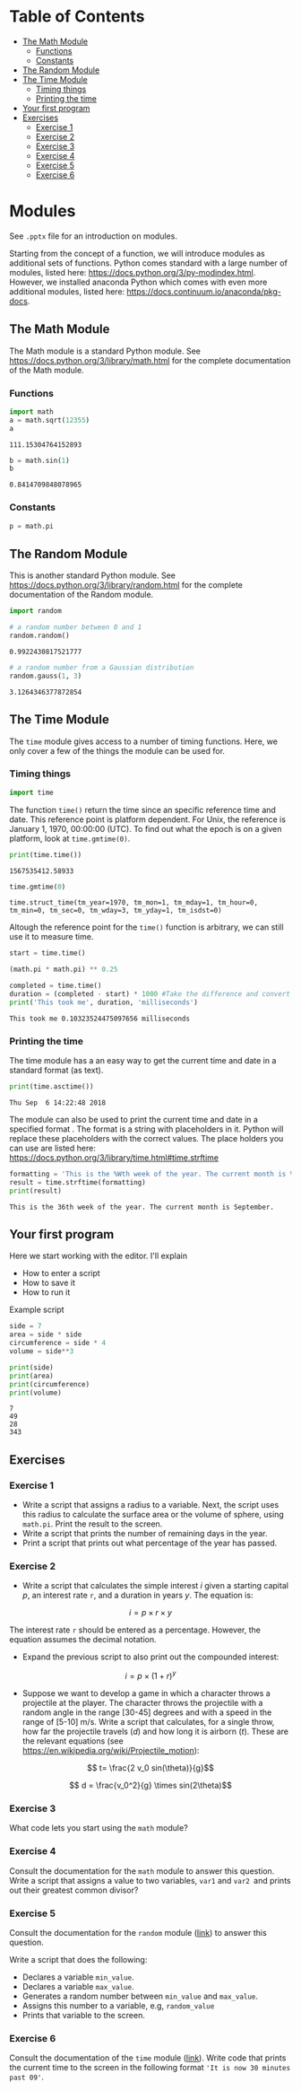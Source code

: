 <h1>Table of Contents<span class="tocSkip"></span></h1>
<div class="toc"><ul class="toc-item"><li><span><a href="#The-Math-Module" data-toc-modified-id="The-Math-Module-1">The Math Module</a></span><ul class="toc-item"><li><span><a href="#Functions" data-toc-modified-id="Functions-1.1">Functions</a></span></li><li><span><a href="#Constants" data-toc-modified-id="Constants-1.2">Constants</a></span></li></ul></li><li><span><a href="#The-Random-Module" data-toc-modified-id="The-Random-Module-2">The Random Module</a></span></li><li><span><a href="#The-Time-Module" data-toc-modified-id="The-Time-Module-3">The Time Module</a></span><ul class="toc-item"><li><span><a href="#Timing-things" data-toc-modified-id="Timing-things-3.1">Timing things</a></span></li><li><span><a href="#Printing-the-time" data-toc-modified-id="Printing-the-time-3.2">Printing the time</a></span></li></ul></li><li><span><a href="#Your-first-program" data-toc-modified-id="Your-first-program-4">Your first program</a></span></li><li><span><a href="#Exercises" data-toc-modified-id="Exercises-5">Exercises</a></span><ul class="toc-item"><li><span><a href="#Exercise-1" data-toc-modified-id="Exercise-1-5.1">Exercise 1</a></span></li><li><span><a href="#Exercise-2" data-toc-modified-id="Exercise-2-5.2">Exercise 2</a></span></li><li><span><a href="#Exercise-3" data-toc-modified-id="Exercise-3-5.3">Exercise 3</a></span></li><li><span><a href="#Exercise-4" data-toc-modified-id="Exercise-4-5.4">Exercise 4</a></span></li><li><span><a href="#Exercise-5" data-toc-modified-id="Exercise-5-5.5">Exercise 5</a></span></li><li><span><a href="#Exercise-6" data-toc-modified-id="Exercise-6-5.6">Exercise 6</a></span></li></ul></li></ul></div>

# Modules
See `.pptx` file for an introduction on modules.


Starting from the concept of a function, we will introduce modules as additional sets of functions. Python comes standard with a large number of modules, listed here: https://docs.python.org/3/py-modindex.html. However, we installed anaconda Python which comes with even more additional modules, listed here: https://docs.continuum.io/anaconda/pkg-docs.

## The Math Module

The Math module is a standard Python module. See https://docs.python.org/3/library/math.html for the complete documentation of the Math module.

### Functions


```python
import math
a = math.sqrt(12355)
a
```




    111.15304764152893




```python
b = math.sin(1)
b
```




    0.8414709848078965



### Constants


```python
p = math.pi
```

## The Random Module

This is another standard Python module. See https://docs.python.org/3/library/random.html for the complete documentation of the Random module.


```python
import random

# a random number between 0 and 1
random.random()
```




    0.9922430817521777




```python
# a random number from a Gaussian distribution
random.gauss(1, 3)
```




    3.1264346377872854



## The Time Module
The `time` module gives access to a number of timing functions. Here, we only cover a few of the things the module can be used for.

### Timing things


```python
import time
```

The function `time()` return the time since an specific reference time and date. This reference point is platform dependent. For Unix, the reference is January 1, 1970, 00:00:00 (UTC). To find out what the epoch is on a given platform, look at `time.gmtime(0)`.


```python
print(time.time())
```

    1567535412.58933



```python
time.gmtime(0)
```




    time.struct_time(tm_year=1970, tm_mon=1, tm_mday=1, tm_hour=0, tm_min=0, tm_sec=0, tm_wday=3, tm_yday=1, tm_isdst=0)



Altough the reference point for the `time()` function is arbitrary, we can still use it to measure time.


```python
start = time.time()

(math.pi * math.pi) ** 0.25

completed = time.time()
duration = (completed - start) * 1000 #Take the difference and convert to milliseconds (1/1000th of a second)
print('This took me', duration, 'milliseconds') 
```

    This took me 0.10323524475097656 milliseconds


### Printing the time

The time module has a an easy way to get the current time and date in a standard format (as text).


```python
print(time.asctime())
```

    Thu Sep  6 14:22:48 2018


The module can also be used to print the current time and date in a specified format . The format is a string with placeholders in it. Python will replace these placeholders with the correct values. The place holders you can use are listed here: https://docs.python.org/3/library/time.html#time.strftime


```python
formatting = 'This is the %Wth week of the year. The current month is %B.'
result = time.strftime(formatting)
print(result)
```

    This is the 36th week of the year. The current month is September.


## Your first program

Here we start working with the editor. I'll explain
+ How to enter a script
+ How to save it
+ How to run it

Example script


```python
side = 7
area = side * side
circumference = side * 4
volume = side**3

print(side)
print(area)
print(circumference)
print(volume)
```

    7
    49
    28
    343


## Exercises

### Exercise 1

+ Write a script that assigns a radius to a variable. Next, the script uses this radius to calculate the surface area  or the volume of sphere, using `math.pi`. Print the result to the screen.
+ Write a script that prints the number of remaining days in the year.
+ Print a script that prints out what percentage of the year has passed.

### Exercise 2

+ Write a script that calculates the simple interest $i$ given a starting capital $p$, an interest rate `r`, and a duration in years $y$. The equation is:

$$i = p \times r \times y$$

The interest rate `r` should be entered as a percentage. However, the equation assumes the decimal notation.

+ Expand the previous script to also print out the compounded interest:

$$i = p \times (1 + r)^y$$


+ Suppose we want to develop a game in which a character throws a projectile at the player. The character throws the projectile with a random angle in the range [30-45] degrees and with a speed in the range of [5-10] m/s. Write a script that calculates, for a single throw, how far the projectile travels ($d$) and how long it is airborn ($t$). These are the relevant equations (see https://en.wikipedia.org/wiki/Projectile_motion):

$$ t= \frac{2 v_0 sin(\theta)}{g}$$

$$ d = \frac{v_0^2}{g} \times sin(2\theta)$$



### Exercise 3

What code lets you start using the `math` module?

### Exercise 4

Consult the documentation for the `math` module to answer this question. Write a script that assigns a value to two variables, `var1` and `var2 `and prints out their greatest common divisor?

### Exercise 5

Consult the documentation for the `random` module ([link](https://docs.python.org/3/library/random.html))  to answer this question.

Write a script that does the following:

 * Declares a variable `min_value`.
 * Declares a variable `max_value`.
 * Generates a random number between `min_value` and `max_value`.
 * Assigns this number to a variable, e.g, `random_value`
 * Prints that variable to the screen.

### Exercise 6

Consult the documentation of the `time` module ([link](https://docs.python.org/3/library/time.html)). Write code that prints the current time to the screen in the following format `'It is now 30 minutes past 09'`.
